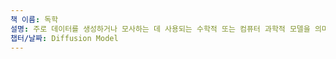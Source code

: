 ```yaml
---
책 이름: 독학
설명: 주로 데이터를 생성하거나 모사하는 데 사용되는 수학적 또는 컴퓨터 과학적 모델을 의미한다. 이 모델은 확산의 원리를 기반으로 하여, 데이터를 점진적으로 "노이즈"와 함께 변화시키고, 그 과정을 역으로 수행하여 원래 데이터를 복원하거나 새로운 데이터를 생성하는 데 사용된다.
챕터/날짜: Diffusion Model
---
```


